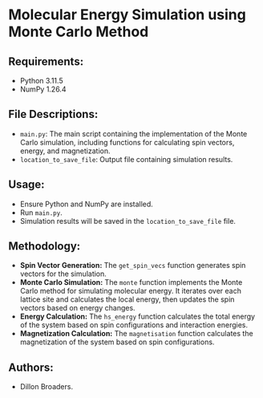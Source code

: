 # Molecular Energy Simulation using Monte Carlo Method

## Requirements:

- Python 3.11.5
- NumPy 1.26.4

## File Descriptions:

- `main.py`: The main script containing the implementation of the Monte Carlo simulation, including functions for calculating spin vectors, energy, and magnetization.
- `location_to_save_file`: Output file containing simulation results.

## Usage:

- Ensure Python and NumPy are installed.
- Run `main.py`.
- Simulation results will be saved in the `location_to_save_file` file.

## Methodology:

- **Spin Vector Generation:** The `get_spin_vecs` function generates spin vectors for the simulation.
- **Monte Carlo Simulation:** The `monte` function implements the Monte Carlo method for simulating molecular energy. It iterates over each lattice site and calculates the local energy, then updates the spin vectors based on energy changes.
- **Energy Calculation:** The `hs_energy` function calculates the total energy of the system based on spin configurations and interaction energies.
- **Magnetization Calculation:** The `magnetisation` function calculates the magnetization of the system based on spin configurations.

## Authors:

- Dillon Broaders.
